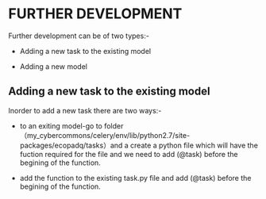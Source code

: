 FURTHER DEVELOPMENT
=====================

Further development can be of two types:-
   * Adding a new task to the existing model
    
   * Adding a new model

Adding a new task to the existing model
--------------------------------------------

Inorder to add a new task there are two ways:-
   * to an exiting model-go to folder （my_cybercommons/celery/env/lib/python2.7/site-packages/ecopadq/tasks）and a create a python file which will have the fuction required for the file and we need to add (@task) before the begining of the function.
  
   * add the function to the existing task.py file and add (@task) before the begining of the function. 
